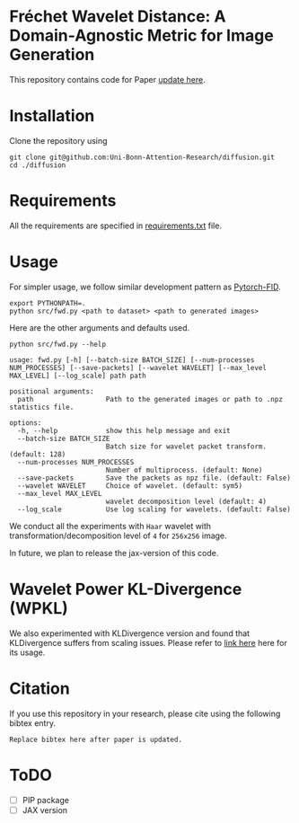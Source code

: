 # Fréchet Wavelet Distance: A Domain-Agnostic Metric for Image Generation

This repository contains code for Paper [update here](https://arxiv.org/html/2312.15289v1).


# Installation
Clone the repository using 
```
git clone git@github.com:Uni-Bonn-Attention-Research/diffusion.git
cd ./diffusion
```

# Requirements
All the requirements are specified in [requirements.txt](https://github.com/Uni-Bonn-Attention-Research/diffusion/blob/pytorch/requirements.txt) file.

# Usage
For simpler usage, we follow similar development pattern as [Pytorch-FID](https://github.com/mseitzer/pytorch-fid).
```
export PYTHONPATH=.
python src/fwd.py <path to dataset> <path to generated images>
```
Here are the other arguments and defaults used.
```
python src/fwd.py --help

usage: fwd.py [-h] [--batch-size BATCH_SIZE] [--num-processes NUM_PROCESSES] [--save-packets] [--wavelet WAVELET] [--max_level MAX_LEVEL] [--log_scale] path path

positional arguments:
  path                  Path to the generated images or path to .npz statistics file.

options:
  -h, --help            show this help message and exit
  --batch-size BATCH_SIZE
                        Batch size for wavelet packet transform. (default: 128)
  --num-processes NUM_PROCESSES
                        Number of multiprocess. (default: None)
  --save-packets        Save the packets as npz file. (default: False)
  --wavelet WAVELET     Choice of wavelet. (default: sym5)
  --max_level MAX_LEVEL
                        wavelet decomposition level (default: 4)
  --log_scale           Use log scaling for wavelets. (default: False)
```
We conduct all the experiments with `Haar` wavelet with transformation/decomposition level of `4` for `256x256` image.

In future, we plan to release the jax-version of this code.

# Wavelet Power KL-Divergence (WPKL)
We also experimented with KLDivergence version and found that KLDivergence suffers from scaling issues.
Please refer to [link here](https://google.com/) here for its usage.

# Citation
If you use this repository in your research, please cite using the following bibtex entry.
```
Replace bibtex here after paper is updated.
```

# ToDO
- [ ] PIP package
- [ ] JAX version
